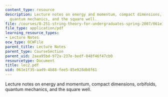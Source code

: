 ```yaml
---
content_type: resource
description: Lecture notes on energy and momentum, compact dimensions, orbifolds,
  quantum mechanics, and the square well.
file: /courses/8-251-string-theory-for-undergraduates-spring-2007/061e1f35aad94b88fee585e928db8f61_lec2.pdf
file_type: application/pdf
learning_resource_types:
- Lecture Notes
ocw_type: OCWFile
parent_title: Lecture Notes
parent_type: CourseSection
parent_uid: 2aea95bd-972a-237e-bedf-048f46f47cb0
resourcetype: Document
title: lec2.pdf
uid: 061e1f35-aad9-4b88-fee5-85e928db8f61
---
```

Lecture notes on energy and momentum, compact dimensions, orbifolds, quantum mechanics, and the square well.

